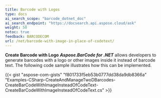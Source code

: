 ```yaml
---
title: Barcode with Logos
type: docs
ai_search_scope: "barcode_dotnet_doc"
ai_search_endpoint: "https://docsearch.api.aspose.cloud/ask"
weight: 50
notoc: true
feedback: BARCODECOM
url: /net/barcode-with-image-in-place-of-codetext/
---
```


**Create Barcode with Logo**
***Aspose.BarCode for .NET*** allows developers to generate barcodes with a logo or other images inside it instead of barcode text. The following code sample illustrates how this can be implemented.

{{< gist "aspose-com-gists" "f801733f5eb53b0777dd38da9db8366a" "Examples-CSharp-CreateAndManageTwoDBarcodes-CreateBarCodeWithImageInsteadOfCodeText-CreateBarCodeWithImageInsteadOfCodeText.cs" >}}
